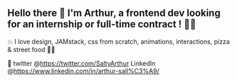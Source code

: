  

## Hello there 👋 I'm Arthur, a frontend dev looking for an internship or full-time contract ! 🤘🏼

💥 I love design, JAMstack, css from scratch, animations, interactions, pizza & street food 🍕🌭

💬 twitter @https://twitter.com/SaltyArthur LinkedIn @https://www.linkedin.com/in/arthur-sall%C3%A9/


<!--
**ArthurSalle/ArthurSalle** is a ✨ _special_ ✨ repository because its `README.md` (this file) appears on your GitHub profile.

Here are some ideas to get you started:

- 🔭 I’m currently working on ...
- 🌱 I’m currently learning ...
- 👯 I’m looking to collaborate on ...
- 🤔 I’m looking for help with ...
- 💬 Ask me about ...
- 📫 How to reach me: ...
- 😄 Pronouns: ...
- ⚡ Fun fact: ...
-->

